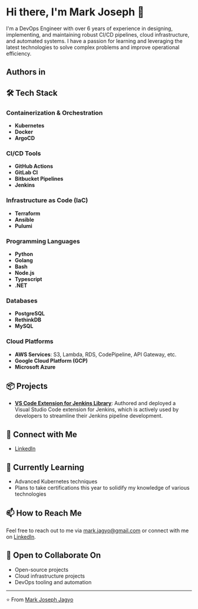 # Hi there, I'm Mark Joseph 👋

I'm a DevOps Engineer with over 6 years of experience in designing, implementing, and maintaining robust CI/CD pipelines, cloud infrastructure, and automated systems. I have a passion for learning and leveraging the latest technologies to solve complex problems and improve operational efficiency.

## Authors in 

## 🛠️ Tech Stack

### Containerization & Orchestration
- **Kubernetes**
- **Docker**
- **ArgoCD**

### CI/CD Tools
- **GitHub Actions**
- **GitLab CI**
- **Bitbucket Pipelines**
- **Jenkins**

### Infrastructure as Code (IaC)
- **Terraform**
- **Ansible**
- **Pulumi**

### Programming Languages
- **Python**
- **Golang**
- **Bash**
- **Node.js**
- **Typescript**
- **.NET**

### Databases
- **PostgreSQL**
- **RethinkDB**
- **MySQL**

### Cloud Platforms
- **AWS Services**: S3, Lambda, RDS, CodePipeline, API Gateway, etc.
- **Google Cloud Platform (GCP)**
- **Microsoft Azure**

## 📦 Projects

- **[VS Code Extension for Jenkins Library](https://marketplace.visualstudio.com/items?itemName=JenkinsLibrarySimplified.jlib)**: Authored and deployed a Visual Studio Code extension for Jenkins, which is actively used by developers to streamline their Jenkins pipeline development.

## 🔗 Connect with Me

- [LinkedIn](https://www.linkedin.com/in/mark-joseph-jagyo-580aa79b/)

## 🌱 Currently Learning

- Advanced Kubernetes techniques
- Plans to take certifications this year to solidify my knowledge of various technologies

## 📫 How to Reach Me

Feel free to reach out to me via [mark.jagyo@gmail.com](mailto:mark.jagyo@gmail.com) or connect with me on [LinkedIn](https://www.linkedin.com/in/mark-joseph-jagyo-580aa79b/).

## 🤝 Open to Collaborate On

- Open-source projects
- Cloud infrastructure projects
- DevOps tooling and automation

---

⭐️ From [Mark Joseph Jagyo](https://github.com/mjagyo)
